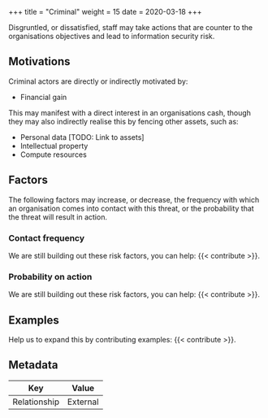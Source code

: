 +++
title = "Criminal"
weight = 15
date = 2020-03-18
+++

Disgruntled, or dissatisfied, staff may take actions that are counter to the organisations objectives and lead to information security risk.

## Motivations

Criminal actors are directly or indirectly motivated by:

- Financial gain

This may manifest with a direct interest in an organisations cash, though they may also indirectly realise this by fencing other assets, such as:

- Personal data [TODO: Link to assets]
- Intellectual property
- Compute resources

## Factors

The following factors may increase, or decrease, the frequency with which an organisation comes into contact with this threat, or the probability that the threat will result in action.

### Contact frequency
We are still building out these risk factors, you can help: {{< contribute >}}.

### Probability on action
We are still building out these risk factors, you can help: {{< contribute >}}.

## Examples

Help us to expand this by contributing examples: {{< contribute >}}.

## Metadata

| Key | Value |
|---|---|
| Relationship | External |
